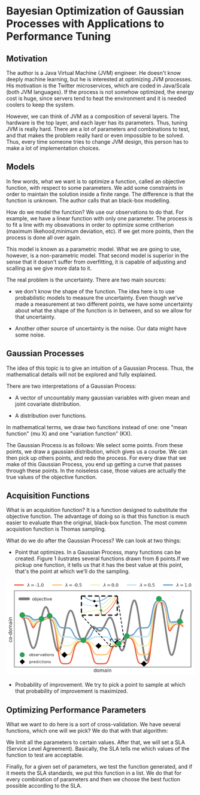# Bayesian Optimization of Gaussian Processes with Applications to Performance Tuning

## Motivation

The author is a Java Virtual Machine (JVM) engineer. He doesn't know deeply machine learning, but he is interested at optimizing JVM processes.
His motivation is the Twitter microservices, which are coded in Java/Scala (both JVM languages). If the process is not somehow optimized, the energy cost is huge, since servers tend to heat the environment and it is needed coolers to keep the system.

However, we can think of JVM as a composition of several layers. The hardware is the top layer, and each layer has its parameters. Thus, tuning JVM is really hard. There are a lot of parameters and combinations to test, and that makes the problem really hard or even impossible to be solved. Thus, every time someone tries to change JVM design, this person has to make a lot of implementation choices.

## Models

In few words, what we want is to optimize a function, called an objective function, with respect to some parameters. We add some constraints in order to maintain the solution inside a finite range. The difference is that the function is unknown. The author calls that an black-box modelling.

How do we model the function? We use our observations to do that. For example, we have a linear function with only one parameter. The process is to fit a line with my obsevations in order to optimize some critherion (maximum likehood,minimum deviation, etc). If we get more points, then the process is done all over again. 

This model is known as a parametric model. What we are going to use, however, is a non-parametric model. That second model is superior in the sense that it doesn't suffer from overfitting, it is capable of adjusting and scalling as we give more data to it. 

The real problem is the uncertainty. There are two main sources: 

* we don't know the shape of the function. The idea here is to use probabilistic models to measure the uncertainty. Even
though we've made a measurement at two different points, we have some uncertainty about what the shape of the function is in between, and so we allow for that uncertainty. 

* Another other source of uncertainty is the noise. Our data might have some noise.

## Gaussian Processes

The idea of this topic is to give an intuition of a Gaussian Process. Thus, the mathematical details will not be explored and fully explained.

There are two interpretations of a Gaussian Process:

* A vector of uncountably many gaussian variables with given mean and joint covariate distribution. 

* A distribution over functions.

In mathematical terms, we draw two functions instead of one: one "mean function" (mu X) and one "variation function" (KX).

The Gaussian Process is as follows: We select some points. From these points, we draw a gaussian distribution, which gives us a courbe. We can then pick up others points, and redo the process. For every draw that we make of this Gaussian Process, you end up getting a curve that passes through these points. In the noiseless case, those values are actually the true values of the objective function.

## Acquisition Functions

What is an acquisition function? It is a function designed to substitute the objective function. The advantage of doing so is that this function is much easier to evaluate than the original, black-box function. The most commn acquistion function is Thomas sampling. 

What do we do after the Gaussian Process? We can look at two things:

* Point that optimizes. In a Gaussian Process, many functions can be created. Figure 1 ilustrates several functions drawn from 8 points.If we pickup one function, it tells us that it has the best value at this point, that's the point at which we'll do the sampling. 

![Multiple acquisition fucntions](acquisition.png)

* Probability of improvement. We try to pick a point to sample at which that probability of improvement is maximized.

## Optimizing Performance Parameters

What we want to do here is a sort of cross-validation. We have several functions, which one will we pick? We do that with that algorithm:

We limit all the parameters to certain values. After that, we will set a SLA (Service Level Agreement). Basically, the SLA tells me which values of the function to test are acceptable.

Finally, for a given set of parameters, we test the function generated, and if it meets the SLA standards, we put this function in a list. We do that for every combination of parameters and then we choose the best fuction possible according to the SLA.

